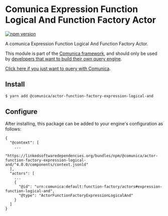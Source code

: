 # Comunica Expression Function Logical And Function Factory Actor

[![npm version](https://badge.fury.io/js/%40comunica%2Factor-function-factory-expression-function-logical-and.svg)](https://www.npmjs.com/package/@comunica/actor-function-factory-expression-logical-and)

A comunica Expression Function Logical And Function Factory Actor.

This module is part of the [Comunica framework](https://github.com/comunica/comunica),
and should only be used by [developers that want to build their own query engine](https://comunica.dev/docs/modify/).

[Click here if you just want to query with Comunica](https://comunica.dev/docs/query/).

## Install

```bash
$ yarn add @comunica/actor-function-factory-expression-logical-and
```

## Configure

After installing, this package can be added to your engine's configuration as follows:
```text
{
  "@context": [
    ...
    "https://linkedsoftwaredependencies.org/bundles/npm/@comunica/actor-function-factory-expression-logical-and/^4.0.0/components/context.jsonld"
  ],
  "actors": [
    ...
    {
      "@id": "urn:comunica:default:function-factory/actors#expression-function-logical-and",
      "@type": "ActorFunctionFactoryExpressionLogicalAnd"
    }
  ]
}
```
